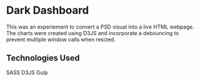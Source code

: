 # Dark Dashboard
This was an experiement to convert a PSD visual into a live HTML webpage.
The charts were created using D3JS and incorporate a debouncing to prevent multiple window calls
when resized.

## Technologies Used
SASS
D3JS
Gulp
